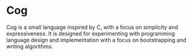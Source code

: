 # Cog

Cog is a small language inspired by C, with a focus on simplicity and expressiveness. It is designed for experimenting with programming language design and implementation with a focus on bootstrapping and writing algorithms.
